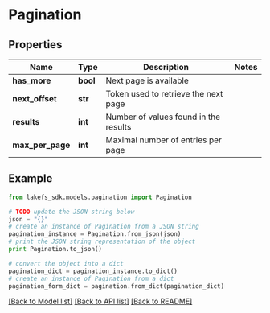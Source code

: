# Pagination


## Properties
Name | Type | Description | Notes
------------ | ------------- | ------------- | -------------
**has_more** | **bool** | Next page is available | 
**next_offset** | **str** | Token used to retrieve the next page | 
**results** | **int** | Number of values found in the results | 
**max_per_page** | **int** | Maximal number of entries per page | 

## Example

```python
from lakefs_sdk.models.pagination import Pagination

# TODO update the JSON string below
json = "{}"
# create an instance of Pagination from a JSON string
pagination_instance = Pagination.from_json(json)
# print the JSON string representation of the object
print Pagination.to_json()

# convert the object into a dict
pagination_dict = pagination_instance.to_dict()
# create an instance of Pagination from a dict
pagination_form_dict = pagination.from_dict(pagination_dict)
```
[[Back to Model list]](../README.md#documentation-for-models) [[Back to API list]](../README.md#documentation-for-api-endpoints) [[Back to README]](../README.md)


